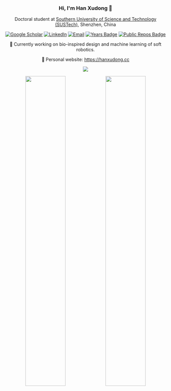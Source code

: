 <div align="center">

### Hi, I'm Han Xudong 👋
Doctoral student at [Southern University of Science and Technology (SUSTech)](https://www.sustech.edu.cn/en/), Shenzhen, China

[![Google Scholar](https://img.shields.io/badge/Google%20Scholar-4285F4?style=flat-square&logo=google&logoColor=white)](https://scholar.google.com/citations?user=nfoqsHMAAAAJ)
[![LinkedIn](https://img.shields.io/badge/LinkedIn-0077B5?style=flat-square&logo=linkedin&logoColor=white)](https://www.linkedin.com/in/xudong-han)
[![Email](https://img.shields.io/badge/-Email-c14438?style=flat-square&logo=Gmail&logoColor=white)](mailto:12231112@mail.sustech.edu.cn)
[![Years Badge](https://badges.strrl.dev/years/han-xudong?style=flat-square&logo=github)]([https://badges.strrl.dev](https://github.com/han-xudong))
[![Public Repos Badge](https://badges.strrl.dev/repos/han-xudong?style=flat-square&logo=github)](https://github.com/han-xudong?tab=repositories)

🌱 Currently working on bio-inspired design and machine learning of soft robotics.

💖 Personal website: https://hanxudong.cc

<img align="center" src="https://skillicons.dev/icons?i=py,java,c,cpp,pytorch,matlab,blender,unity,figma,ps&perline=5&theme=dark" />

<img width="50%"  src="https://github-readme-stats.vercel.app/api?username=han-xudong&count_private=true&show_icons=true&include_all_commits=false&hide_border=true&hide_title=true" /><img width="50%"  src="https://github-readme-streak-stats.herokuapp.com/?user=han-xudong&hide_border=true" />
